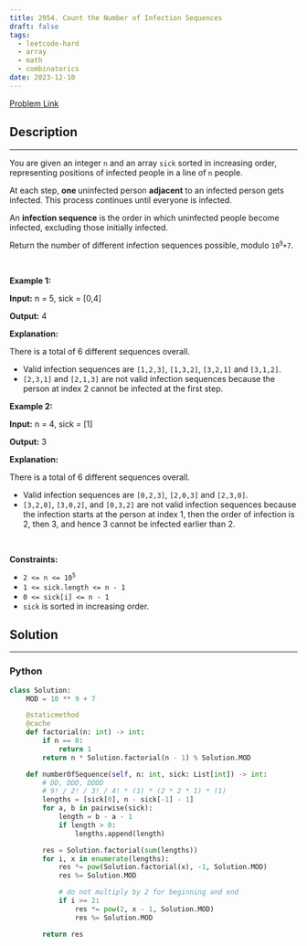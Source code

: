 ```yaml
---
title: 2954. Count the Number of Infection Sequences
draft: false
tags: 
  - leetcode-hard
  - array
  - math
  - combinatorics
date: 2023-12-10
---
```


[Problem Link](https://leetcode.com/problems/count-the-number-of-infection-sequences/)

## Description

---
<p>You are given an integer <code>n</code> and an array <code>sick</code> sorted in increasing order, representing positions of infected people in a line of <code>n</code> people.</p>

<p>At each step, <strong>one </strong>uninfected person <strong>adjacent</strong> to an infected person gets infected. This process continues until everyone is infected.</p>

<p>An <strong>infection sequence</strong> is the order in which uninfected people become infected, excluding those initially infected.</p>

<p>Return the number of different infection sequences possible, modulo <code>10<sup>9</sup>+7</code>.</p>

<p>&nbsp;</p>
<p><strong class="example">Example 1:</strong></p>

<div class="example-block">
<p><strong>Input:</strong> <span class="example-io">n = 5, sick = [0,4]</span></p>

<p><strong>Output:</strong> <span class="example-io">4</span></p>

<p><strong>Explanation:</strong></p>

<p>There is a total of 6 different sequences overall.</p>

<ul>
	<li>Valid infection sequences are <code>[1,2,3]</code>, <code>[1,3,2]</code>, <code>[3,2,1]</code> and <code>[3,1,2]</code>.</li>
	<li><code>[2,3,1]</code> and <code>[2,1,3]</code> are not valid infection sequences because the person at index 2 cannot be infected at the first step.</li>
</ul>
</div>

<p><strong class="example">Example 2:</strong></p>

<div class="example-block">
<p><strong>Input:</strong> <span class="example-io">n = 4, sick = [1]</span></p>

<p><strong>Output:</strong> <span class="example-io">3</span></p>

<p><strong>Explanation:</strong></p>

<p>There is a total of 6 different sequences overall.</p>

<ul>
	<li>Valid infection sequences are <code>[0,2,3]</code>, <code>[2,0,3]</code> and <code>[2,3,0]</code>.</li>
	<li><code>[3,2,0]</code>, <code>[3,0,2]</code>, and <code>[0,3,2]</code> are not valid infection sequences because the infection starts at the person at index 1, then the order of infection is 2, then 3, and hence 3 cannot be infected earlier than 2.</li>
</ul>
</div>

<p>&nbsp;</p>
<p><strong>Constraints:</strong></p>

<ul>
	<li><code>2 &lt;= n &lt;= 10<sup>5</sup></code></li>
	<li><code>1 &lt;= sick.length &lt;= n - 1</code></li>
	<li><code>0 &lt;= sick[i] &lt;= n - 1</code></li>
	<li><code>sick</code> is sorted in increasing order.</li>
</ul>


## Solution

---
### Python
``` py title='count-the-number-of-infection-sequences'
class Solution:
    MOD = 10 ** 9 + 7

    @staticmethod
    @cache
    def factorial(n: int) -> int:
        if n == 0:
            return 1
        return n * Solution.factorial(n - 1) % Solution.MOD

    def numberOfSequence(self, n: int, sick: List[int]) -> int:
        # DD, DDD, DDDD
        # 9! / 2! / 3! / 4! * (1) * (2 * 2 * 1) * (1)
        lengths = [sick[0], n - sick[-1] - 1]
        for a, b in pairwise(sick):
            length = b - a - 1
            if length > 0:
                lengths.append(length)

        res = Solution.factorial(sum(lengths))
        for i, x in enumerate(lengths):
            res *= pow(Solution.factorial(x), -1, Solution.MOD)
            res %= Solution.MOD

            # do not multiply by 2 for beginning and end
            if i >= 2:
                res *= pow(2, x - 1, Solution.MOD)
                res %= Solution.MOD

        return res
```

